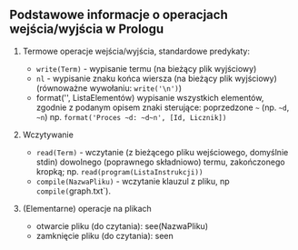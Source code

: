 ## Podstawowe informacje o operacjach wejścia/wyjścia w Prologu

1. Termowe operacje wejścia/wyjścia, standardowe predykaty:
      * `write(Term)` - wypisanie termu (na bieżący plik wyjściowy)
      * `nl`  - wypisanie znaku końca wiersza (na bieżący plik wyjściowy)
            (równoważne wywołaniu: `write('\n')`)
      * format('<opis formatu>', ListaElementów)
          wypisanie wszystkich elementów, zgodnie z podanym opisem
          znaki sterujące: poprzedzone `~` (np. `~d`, `~n`)
          np. `format('Proces ~d: ~d~n', [Id, Licznik])`
2. Wczytywanie
      * `read(Term)` - wczytanie (z bieżącego pliku wejściowego, domyślnie stdin) dowolnego
          (poprawnego składniowo) termu, zakończonego kropką;
          np. `read(program(ListaInstrukcji))`
      * `compile(NazwaPliku)` - wczytanie klauzul z pliku, np `compile(`graph.txt`).
 
3. (Elementarne) operacje na plikach
     - otwarcie pliku (do czytania):    see(NazwaPliku)
     - zamknięcie pliku (do czytania):  seen
